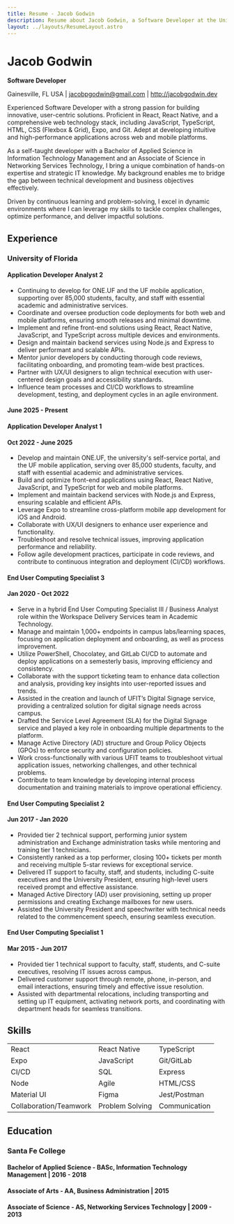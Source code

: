 ```yaml
---
title: Resume - Jacob Godwin
description: Resume about Jacob Godwin, a Software Developer at the University of Florida.
layout: ../layouts/ResumeLayout.astro
---
```


# Jacob Godwin

**Software Developer**

Gainesville, FL USA | jacobpgodwin@gmail.com | http://jacobgodwin.dev

Experienced Software Developer with a strong passion for building innovative, user-centric solutions. Proficient in React, React Native, and a comprehensive web technology stack, including JavaScript, TypeScript, HTML, CSS (Flexbox & Grid), Expo, and Git. Adept at developing intuitive and high-performance applications across web and mobile platforms.

As a self-taught developer with a Bachelor of Applied Science in Information Technology Management and an Associate of Science in Networking Services Technology, I bring a unique combination of hands-on expertise and strategic IT knowledge. My background enables me to bridge the gap between technical development and business objectives effectively.

Driven by continuous learning and problem-solving, I excel in dynamic environments where I can leverage my skills to tackle complex challenges, optimize performance, and deliver impactful solutions.

## Experience

### University of Florida

#### Application Developer Analyst 2

- Continuing to develop for ONE.UF and the UF mobile application, supporting over 85,000 students, faculty, and staff with essential academic and administrative services.
- Coordinate and oversee production code deployments for both web and mobile platforms, ensuring smooth releases and minimal downtime.
- Implement and refine front-end solutions using React, React Native, JavaScript, and TypeScript across multiple devices and environments.
- Design and maintain backend services using Node.js and Express to deliver performant and scalable APIs.
- Mentor junior developers by conducting thorough code reviews, facilitating onboarding, and promoting team-wide best practices.
- Partner with UX/UI designers to align technical execution with user-centered design goals and accessibility standards.
- Influence team processes and CI/CD workflows to streamline development, testing, and deployment cycles in an agile environment.

#### June 2025 - Present

#### Application Developer Analyst 1

#### Oct 2022 - June 2025

- Develop and maintain ONE.UF, the university's self-service portal, and the UF mobile application, serving over 85,000 students, faculty, and staff with essential academic and administrative services.
- Build and optimize front-end applications using React, React Native, JavaScript, and TypeScript for web and mobile platforms.
- Implement and maintain backend services with Node.js and Express, ensuring scalable and efficient APIs.
- Leverage Expo to streamline cross-platform mobile app development for iOS and Android.
- Collaborate with UX/UI designers to enhance user experience and functionality.
- Troubleshoot and resolve technical issues, improving application performance and reliability.
- Follow agile development practices, participate in code reviews, and contribute to continuous integration and deployment (CI/CD) workflows.

#### End User Computing Specialist 3

#### Jan 2020 - Oct 2022

- Serve in a hybrid End User Computing Specialist III / Business Analyst role within the Workspace Delivery Services team in Academic Technology.
- Manage and maintain 1,000+ endpoints in campus labs/learning spaces, focusing on application deployment and onboarding, as well as process improvement.
- Utilize PowerShell, Chocolatey, and GitLab CI/CD to automate and deploy applications on a semesterly basis, improving efficiency and consistency.
- Collaborate with the support ticketing team to enhance data collection and analysis, providing key insights into user-reported issues and trends.
- Assisted in the creation and launch of UFIT’s Digital Signage service, providing a centralized solution for digital signage needs across campus.
- Drafted the Service Level Agreement (SLA) for the Digital Signage service and played a key role in onboarding multiple departments to the platform.
- Manage Active Directory (AD) structure and Group Policy Objects (GPOs) to enforce security and configuration policies.
- Work cross-functionally with various UFIT teams to troubleshoot virtual application issues, networking challenges, and other technical problems.
- Contribute to team knowledge by developing internal process documentation and training materials to improve operational efficiency.

#### End User Computing Specialist 2

#### Jun 2017 - Jan 2020

- Provided tier 2 technical support, performing junior system administration and Exchange administration tasks while mentoring and training tier 1 technicians.
- Consistently ranked as a top performer, closing 100+ tickets per month and receiving multiple 5-star reviews for exceptional service.
- Delivered IT support to faculty, staff, and students, including C-suite executives and the University President, ensuring high-level users received prompt and effective assistance.
- Managed Active Directory (AD) user provisioning, setting up proper permissions and creating Exchange mailboxes for new users.
- Assisted the University President and speechwriter with technical needs related to the commencement speech, ensuring seamless execution.

#### End User Computing Specialist 1

#### Mar 2015 - Jun 2017

- Provided tier 1 technical support to faculty, staff, students, and C-suite executives, resolving IT issues across campus.
- Delivered customer support through remote, phone, in-person, and email interactions, ensuring timely and effective issue resolution.
- Assisted with departmental relocations, including transporting and setting up IT equipment, activating network ports, and coordinating with department heads for seamless transitions.

## Skills

|                        |                 |               |
| ---------------------- | --------------- | ------------- |
| React                  | React Native    | TypeScript    |
| Expo                   | JavaScript      | Git/GitLab    |
| CI/CD                  | SQL             | Express       |
| Node                   | Agile           | HTML/CSS      |
| Material UI            | Figma           | Jest/Postman  |
| Collaboration/Teamwork | Problem Solving | Communication |

## Education

### Santa Fe College

#### Bachelor of Applied Science - BASc, Information Technology Management | 2016 - 2018

#### Associate of Arts - AA, Business Administration | 2015

#### Associate of Science - AS, Networking Services Technology | 2009 - 2013
